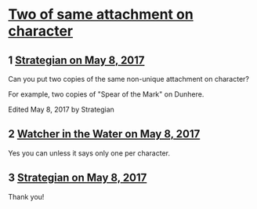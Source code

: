# [Two of same attachment on character](https://community.fantasyflightgames.com/topic/249144-two-of-same-attachment-on-character/)

## 1 [Strategian on May 8, 2017](https://community.fantasyflightgames.com/topic/249144-two-of-same-attachment-on-character/?do=findComment&comment=2774030)

Can you put two copies of the same non-unique attachment on character?

For example, two copies of "Spear of the Mark" on Dunhere.

Edited May 8, 2017 by Strategian

## 2 [Watcher in the Water on May 8, 2017](https://community.fantasyflightgames.com/topic/249144-two-of-same-attachment-on-character/?do=findComment&comment=2774052)

Yes you can unless it says only one per character.

## 3 [Strategian on May 8, 2017](https://community.fantasyflightgames.com/topic/249144-two-of-same-attachment-on-character/?do=findComment&comment=2774214)

Thank you!

